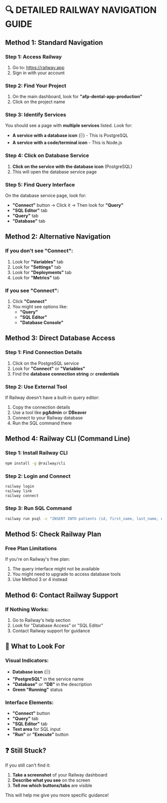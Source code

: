 # 🔍 DETAILED RAILWAY NAVIGATION GUIDE

## Method 1: Standard Navigation

### Step 1: Access Railway
1. Go to: https://railway.app
2. Sign in with your account

### Step 2: Find Your Project
1. On the main dashboard, look for **"afp-dental-app-production"**
2. Click on the project name

### Step 3: Identify Services
You should see a page with **multiple services** listed. Look for:
- **A service with a database icon** (🗄️) - This is PostgreSQL
- **A service with a code/terminal icon** - This is Node.js

### Step 4: Click on Database Service
1. **Click on the service with the database icon** (PostgreSQL)
2. This will open the database service page

### Step 5: Find Query Interface
On the database service page, look for:
- **"Connect"** button → Click it → Then look for **"Query"**
- **"SQL Editor"** tab
- **"Query"** tab
- **"Database"** tab

## Method 2: Alternative Navigation

### If you don't see "Connect":
1. Look for **"Variables"** tab
2. Look for **"Settings"** tab
3. Look for **"Deployments"** tab
4. Look for **"Metrics"** tab

### If you see "Connect":
1. Click **"Connect"**
2. You might see options like:
   - **"Query"**
   - **"SQL Editor"**
   - **"Database Console"**

## Method 3: Direct Database Access

### Step 1: Find Connection Details
1. Click on the PostgreSQL service
2. Look for **"Connect"** or **"Variables"**
3. Find the **database connection string** or **credentials**

### Step 2: Use External Tool
If Railway doesn't have a built-in query editor:
1. Copy the connection details
2. Use a tool like **pgAdmin** or **DBeaver**
3. Connect to your Railway database
4. Run the SQL command there

## Method 4: Railway CLI (Command Line)

### Step 1: Install Railway CLI
```bash
npm install -g @railway/cli
```

### Step 2: Login and Connect
```bash
railway login
railway link
railway connect
```

### Step 3: Run SQL Command
```bash
railway run psql -c "INSERT INTO patients (id, first_name, last_name, email, phone, password_hash, date_of_birth, address, emergency_contact, emergency_phone, created_at, updated_at) VALUES ('00000000-0000-0000-0000-000000000000', 'Kiosk', 'User', 'kiosk@dental.app', '00000000000', 'kiosk_hash', '2000-01-01', 'Kiosk Location', 'Kiosk Emergency', '00000000000', CURRENT_TIMESTAMP, CURRENT_TIMESTAMP) ON CONFLICT (id) DO NOTHING;"
```

## Method 5: Check Railway Plan

### Free Plan Limitations
If you're on Railway's free plan:
1. The query interface might not be available
2. You might need to upgrade to access database tools
3. Use Method 3 or 4 instead

## Method 6: Contact Railway Support

### If Nothing Works:
1. Go to Railway's help section
2. Look for "Database Access" or "SQL Editor"
3. Contact Railway support for guidance

## 🎯 What to Look For

### Visual Indicators:
- **Database icon** (🗄️)
- **"PostgreSQL"** in the service name
- **"Database"** or **"DB"** in the description
- **Green "Running"** status

### Interface Elements:
- **"Connect"** button
- **"Query"** tab
- **"SQL Editor"** tab
- **Text area** for SQL input
- **"Run"** or **"Execute"** button

## ❓ Still Stuck?

If you still can't find it:
1. **Take a screenshot** of your Railway dashboard
2. **Describe what you see** on the screen
3. **Tell me which buttons/tabs** are visible

This will help me give you more specific guidance! 